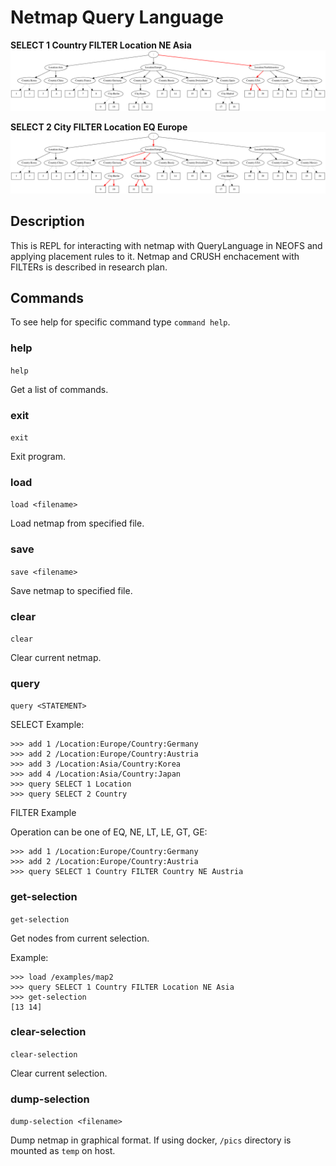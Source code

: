 # Netmap Query Language

**SELECT 1 Country FILTER Location NE Asia**
![Example 1](./examples/1.png)

**SELECT 2 City FILTER Location EQ Europe**
![Example 2](./examples/2.png)

## Description
This is REPL for interacting with netmap with QueryLanguage in NEOFS and applying placement rules to it.
Netmap and CRUSH enchacement with FILTERs is described in research plan.

## Commands
To see help for specific command type `command help`.

### help
`help`

Get a list of commands.

### exit
`exit`

Exit program.

### load
`load <filename>`

Load netmap from specified file.

### save
`save <filename>`

Save netmap to specified file.

### clear
`clear`

Clear current netmap.

### query
`query <STATEMENT>`

SELECT Example:

```
>>> add 1 /Location:Europe/Country:Germany
>>> add 2 /Location:Europe/Country:Austria
>>> add 3 /Location:Asia/Country:Korea
>>> add 4 /Location:Asia/Country:Japan
>>> query SELECT 1 Location
>>> query SELECT 2 Country
```

FILTER Example

Operation can be one of EQ, NE, LT, LE, GT, GE:

```
>>> add 1 /Location:Europe/Country:Germany
>>> add 2 /Location:Europe/Country:Austria
>>> query SELECT 1 Country FILTER Country NE Austria
```


### get-selection
`get-selection`

Get nodes from current selection.

Example:
```
>>> load /examples/map2
>>> query SELECT 1 Country FILTER Location NE Asia
>>> get-selection
[13 14]
```

### clear-selection
`clear-selection`

Clear current selection.

### dump-selection
`dump-selection <filename>`

Dump netmap in graphical format. If using docker, `/pics` directory is mounted as `temp` on host.

